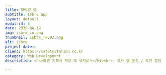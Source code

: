 ```yaml
---
title: 모바일 앱
subtitle: Isbre app
layout: default
modal-id: 3
date: 2020-06-18
img: isbre_in.png
thumbnail: isbre_rev02.png
alt: isbre
project-date: 
client: https://safetystation.co.kr
category: Web Development
description: <h4>화면 기획서 작성 및 유지보수</h4><br>- 유사 앱 분석 / 요건 정의 / 화면 기획서 작성<br>- 팝업, 이미지 잘림 현상 등 기타 오류사항 수정<br>- 업체관리 및 일정관리<br><br><h4>사용한 언어</h4>html<br>php<br>javascript<br>css<br>sql<br><br><br>제작하고자 하는 유사한 앱들을 조사하며 기능 정리를 하였고 메뉴 구성 및 앱 화면 기획서를 작성하였습니다.<br>개발 완료 후 발생한 

---
```

